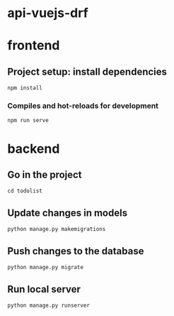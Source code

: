 # api-vuejs-drf

# frontend
## Project setup: install dependencies

```shell
npm install
```

### Compiles and hot-reloads for development

```shell
npm run serve
```

# backend
## Go in the project

```shell
cd todolist
```

## Update changes in models

```shell
python manage.py makemigrations
```

## Push changes to the database

```shell
python manage.py migrate
```

## Run local server

```shell
python manage.py runserver
```